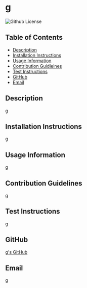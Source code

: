 # g
![Github License](https://img.shields.io/badge/LICENSE-MIT-pink)

## Table of Contents
* [Description](#description)
* [Installation Instructions](#installation)
* [Usage Information](#usage)
* [Contribution Guidleines](#contribution)
* [Test Instructions](#test)
* [GitHub](#github)
* [Email](#email)

<h2 id="description">Description</h2>
g

<h2 id="installation">Installation Instructions</h2>
g

<h2 id="usage">Usage Information</h2>
g

<h2 id="contribution">Contribution Guidelines</h2>
g

<h2 id="test">Test Instructions</h2>
g

## GitHub
[g's GitHub](https://github.com/g)


## Email
<a href="mailto:g">g</a>
